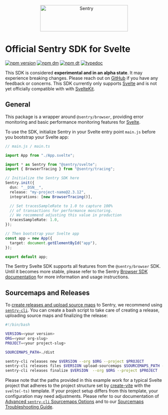 <p align="center">
  <a href="https://sentry.io/?utm_source=github&utm_medium=logo" target="_blank">
    <img src="https://sentry-brand.storage.googleapis.com/sentry-wordmark-dark-280x84.png" alt="Sentry" width="280" height="84">
  </a>
</p>

# Official Sentry SDK for Svelte

[![npm version](https://img.shields.io/npm/v/@sentry/svelte.svg)](https://www.npmjs.com/package/@sentry/svelte)
[![npm dm](https://img.shields.io/npm/dm/@sentry/svelte.svg)](https://www.npmjs.com/package/@sentry/svelte)
[![npm dt](https://img.shields.io/npm/dt/@sentry/svelte.svg)](https://www.npmjs.com/package/@sentry/svelte)
[![typedoc](https://img.shields.io/badge/docs-typedoc-blue.svg)](http://getsentry.github.io/sentry-javascript/)

This SDK is considered **experimental and in an alpha state**. It may experience breaking changes. Please reach out on [GitHub](https://github.com/getsentry/sentry-javascript/issues/new/choose) if you have any feedback or concerns. This SDK currently only supports [Svelte](https://svelte.dev/) and is not yet officially compatible with with [SvelteKit](https://kit.svelte.dev/).

## General

This package is a wrapper around `@sentry/browser`, providing error monitoring and basic performance monitoring
features for [Svelte](https://svelte.dev/).

To use the SDK, initialize Sentry in your Svelte entry point `main.js` before you bootstrap your Svelte app:

```ts
// main.js / main.ts

import App from "./App.svelte";

import * as Sentry from "@sentry/svelte";
import { BrowserTracing } from "@sentry/tracing";

// Initialize the Sentry SDK here
Sentry.init({
  dsn: "__DSN__",
  release: "my-project-name@2.3.12",
  integrations: [new BrowserTracing()],

  // Set tracesSampleRate to 1.0 to capture 100%
  // of transactions for performance monitoring.
  // We recommend adjusting this value in production
  tracesSampleRate: 1.0,
});

// Then bootstrap your Svelte app
const app = new App({
  target: document.getElementById("app"),
});

export default app;
```

The Sentry Svelte SDK supports all features from the `@sentry/browser` SDK. Until it becomes more stable, please refer to the Sentry [Browser SDK documentation](https://docs.sentry.io/platforms/javascript/) for more information and usage instructions.

## Sourcemaps and Releases

To [create releases and upload source maps](https://docs.sentry.io/platforms/javascript/sourcemaps/uploading/cli/) to Sentry, we recommend using [`sentry-cli`](https://github.com/getsentry/sentry-cli). You can create a bash script to take care of creating a release, uploading source maps and finalizing the release:

```bash
#!/bin/bash

VERSION=<your version>
ORG=<your org-slug>
PROJECT=<your project-slug>

SOURCEMAPS_PATH=./dist

sentry-cli releases new $VERSION --org $ORG --project $PROJECT
sentry-cli releases files $VERSION upload-sourcemaps $SOURCEMAPS_PATH --org $ORG --project $PROJECT
sentry-cli releases finalize $VERSION  --org $ORG --project $PROJECT
```

Please note that the paths provided in this example work for a typical Svelte project that adheres to the project structure set by [create-vite](https://www.npmjs.com/package/create-vite) with the `svelte(-ts)` template. If your project setup differs from this template, your configuration may need adjustments. Please refer to our documentation of [Advanced `sentry-cli` Sourcemaps Options](https://docs.sentry.io/product/cli/releases/#sentry-cli-sourcemaps) and to our [Sourcemaps Troubleshooting Guide](https://docs.sentry.io/platforms/javascript/sourcemaps/troubleshooting_js/).
